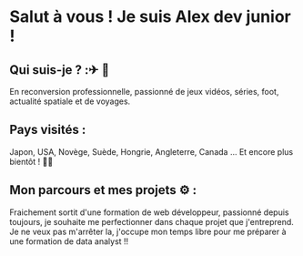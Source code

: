 # Salut à vous ! Je suis Alex dev junior !

## Qui suis-je ? :✈ 🍔
En reconversion professionnelle, passionné de jeux vidéos, séries, foot, actualité spatiale et de voyages.

## Pays visités :
Japon, USA, Novège, Suède, Hongrie, Angleterre, Canada ... Et encore plus bientôt ! 🤞🤞

## Mon parcours et mes projets ⚙ :
Fraichement sortit d'une formation de web développeur, passionné depuis toujours, je souhaite me perfectionner dans chaque projet que j'entreprend.
Je ne veux pas m'arrêter la, j'occupe mon temps libre pour me préparer à une formation de data analyst !!

